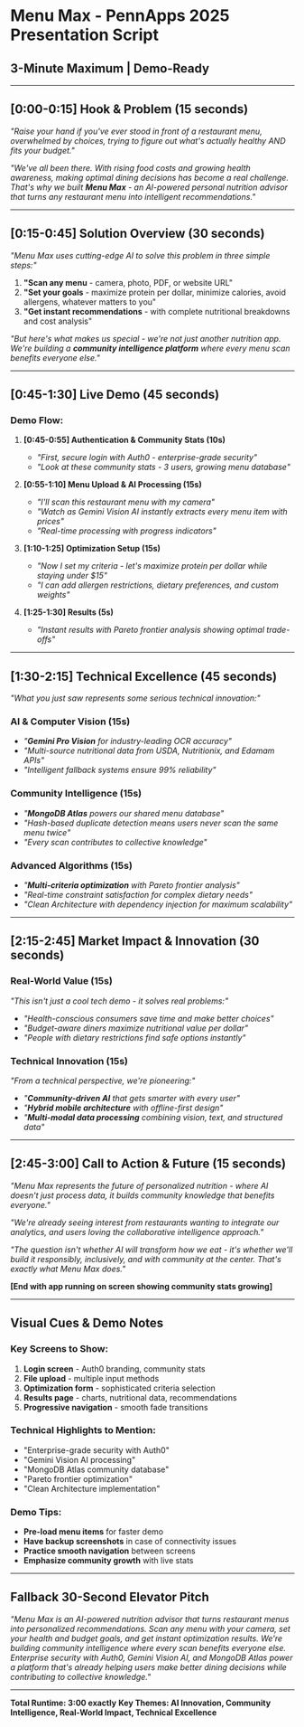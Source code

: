 # Menu Max - PennApps 2025 Presentation Script
## 3-Minute Maximum | Demo-Ready

---

## **[0:00-0:15] Hook & Problem (15 seconds)**

*"Raise your hand if you've ever stood in front of a restaurant menu, overwhelmed by choices, trying to figure out what's actually healthy AND fits your budget."*

*"We've all been there. With rising food costs and growing health awareness, making optimal dining decisions has become a real challenge. That's why we built **Menu Max** - an AI-powered personal nutrition advisor that turns any restaurant menu into intelligent recommendations."*

---

## **[0:15-0:45] Solution Overview (30 seconds)**

*"Menu Max uses cutting-edge AI to solve this problem in three simple steps:"*

1. **"Scan any menu** - camera, photo, PDF, or website URL"
2. **"Set your goals** - maximize protein per dollar, minimize calories, avoid allergens, whatever matters to you"
3. **"Get instant recommendations** - with complete nutritional breakdowns and cost analysis"

*"But here's what makes us special - we're not just another nutrition app. We're building a **community intelligence platform** where every menu scan benefits everyone else."*

---

## **[0:45-1:30] Live Demo (45 seconds)**

### **Demo Flow:**

1. **[0:45-0:55] Authentication & Community Stats (10s)**
   - *"First, secure login with Auth0 - enterprise-grade security"*
   - *"Look at these community stats - 3 users, growing menu database"*

2. **[0:55-1:10] Menu Upload & AI Processing (15s)**
   - *"I'll scan this restaurant menu with my camera"*
   - *"Watch as Gemini Vision AI instantly extracts every menu item with prices"*
   - *"Real-time processing with progress indicators"*

3. **[1:10-1:25] Optimization Setup (15s)**
   - *"Now I set my criteria - let's maximize protein per dollar while staying under $15"*
   - *"I can add allergen restrictions, dietary preferences, and custom weights"*

4. **[1:25-1:30] Results (5s)**
   - *"Instant results with Pareto frontier analysis showing optimal trade-offs"*

---

## **[1:30-2:15] Technical Excellence (45 seconds)**

*"What you just saw represents some serious technical innovation:"*

### **AI & Computer Vision (15s)**
- *"**Gemini Pro Vision** for industry-leading OCR accuracy"*
- *"Multi-source nutritional data from USDA, Nutritionix, and Edamam APIs"*
- *"Intelligent fallback systems ensure 99% reliability"*

### **Community Intelligence (15s)**
- *"**MongoDB Atlas** powers our shared menu database"*
- *"Hash-based duplicate detection means users never scan the same menu twice"*
- *"Every scan contributes to collective knowledge"*

### **Advanced Algorithms (15s)**
- *"**Multi-criteria optimization** with Pareto frontier analysis"*
- *"Real-time constraint satisfaction for complex dietary needs"*
- *"Clean Architecture with dependency injection for maximum scalability"*

---

## **[2:15-2:45] Market Impact & Innovation (30 seconds)**

### **Real-World Value (15s)**
*"This isn't just a cool tech demo - it solves real problems:"*
- *"Health-conscious consumers save time and make better choices"*
- *"Budget-aware diners maximize nutritional value per dollar"*
- *"People with dietary restrictions find safe options instantly"*

### **Technical Innovation (15s)**
*"From a technical perspective, we're pioneering:"*
- *"**Community-driven AI** that gets smarter with every user"*
- *"**Hybrid mobile architecture** with offline-first design"*
- *"**Multi-modal data processing** combining vision, text, and structured data"*

---

## **[2:45-3:00] Call to Action & Future (15 seconds)**

*"Menu Max represents the future of personalized nutrition - where AI doesn't just process data, it builds community knowledge that benefits everyone."*

*"We're already seeing interest from restaurants wanting to integrate our analytics, and users loving the collaborative intelligence approach."*

*"The question isn't whether AI will transform how we eat - it's whether we'll build it responsibly, inclusively, and with community at the center. That's exactly what Menu Max does."*

**[End with app running on screen showing community stats growing]**

---

## **Visual Cues & Demo Notes**

### **Key Screens to Show:**
1. **Login screen** - Auth0 branding, community stats
2. **File upload** - multiple input methods
3. **Optimization form** - sophisticated criteria selection
4. **Results page** - charts, nutritional data, recommendations
5. **Progressive navigation** - smooth fade transitions

### **Technical Highlights to Mention:**
- "Enterprise-grade security with Auth0"
- "Gemini Vision AI processing"
- "MongoDB Atlas community database"
- "Pareto frontier optimization"
- "Clean Architecture implementation"

### **Demo Tips:**
- **Pre-load menu items** for faster demo
- **Have backup screenshots** in case of connectivity issues
- **Practice smooth navigation** between screens
- **Emphasize community growth** with live stats

---

## **Fallback 30-Second Elevator Pitch**

*"Menu Max is an AI-powered nutrition advisor that turns restaurant menus into personalized recommendations. Scan any menu with your camera, set your health and budget goals, and get instant optimization results. We're building community intelligence where every scan benefits everyone else. Enterprise security with Auth0, Gemini Vision AI, and MongoDB Atlas power a platform that's already helping users make better dining decisions while contributing to collective knowledge."*

---

**Total Runtime: 3:00 exactly**
**Key Themes: AI Innovation, Community Intelligence, Real-World Impact, Technical Excellence**